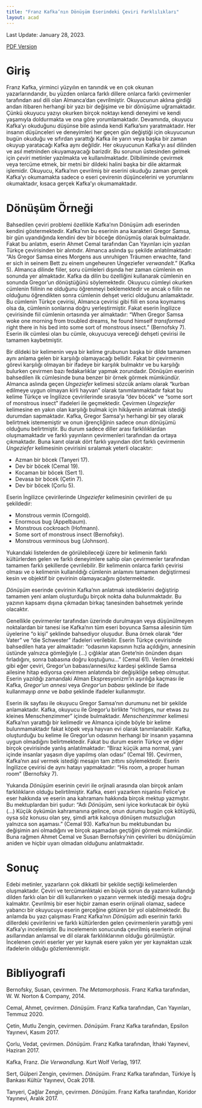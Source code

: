 ```yaml
---
title: "Franz Kafka’nın Dönüşüm Eserindeki Çeviri Farklılıkları"
layout: acad
---
```


Last Update: January 28, 2023.

[PDF Version](/assets/pdfs/donusum-ceviri.pdf)


# Giriş
Franz Kafka, yirminci yüzyılın en tanındık ve en çok okunan yazarlarındandır, bu yüzden onlarca farklı dillere onlarca farklı çevirmenler tarafından asıl dili olan Almanca’dan çevrilmiştir. Okuyucunun aklına girdiği andan itibaren herhangi bir yazı bir değişime ve bir dönüşüme uğramaktadır. Çünkü okuyucu yazıyı okurken birçok noktayı kendi deneyimi ve kendi yaşamıyla doldurmakta ve ona göre yorumlamaktadır. Devamında, okuyucu Kafka’yı okuduğunu düşünse bile aslında kendi Kafka’sını yaratmaktadır. Her insanın düşünceleri ve deneyimleri her geçen gün değiştiği için okuyucunun bugün okuduğu ve sıfırdan yarattığı Kafka ile yarın veya başka bir zaman okuyup yaratacağı Kafka aynı değildir. Her okuyucunun Kafka’yı asıl dilinden ve asıl metninden okuyamayacağı barizdir. Bu sorunun üstesinden gelmek için _çeviri_ metinler yazılmakta ve kullanılmaktadır. Dilbiliminde çevirmek veya tercüme etmek, bir metni bir dildeki halini başka bir dile aktarmak işlemidir. Okuyucu, Kafka’nın çevrilmiş bir eserini okuduğu zaman gerçek Kafka’yı okumamakta sadece o eseri çevirenin düşüncelerini ve yorumlarını okumaktadır, kısaca gerçek Kafka’yı okumamaktadır.

# Dönüşüm Örneği
Bahsedilen çeviri problemi özellikle Kafka’nın Dönüşüm adlı eserinden kendini göstermektedir. Kafka’nın bu eserinin ana karakteri Gregor Samsa, bir gün uyandığında kendini dev bir böceğe dönüşmüş olarak bulmaktadır. Fakat bu anlatım, eserin Ahmet Cemal tarafından Can Yayınları için yazılan Türkçe çevirisinden bir alıntıdır. Almanca aslında şu şekilde anlatılmaktadır: “Als Gregor Samsa eines Morgens aus unruhigen Träumen erwachte, fand er sich in seinem Bett zu einem ungeheuren Ungeziefer _verwandelt_.” (Kafka 5). Almanca dilinde fiiler, soru cümleleri dışında her zaman cümlenin en sonunda yer almaktadır. Kafka da dilin bu özelliğini kullanarak cümlenin en sonunda Gregor’un dönüştüğünü söylemektedir. Okuyucu cümleyi okurken cümlenin fiilinin ne olduğunu öğrenmeyi beklemektedir ve ancak o fiilin ne olduğunu öğrendikten sonra cümlenin dehşet verici olduğunu anlamaktadır. Bu cümlenin Türkçe çevirisi, Almanca çevirisi gibi fiili en sona koymamış olsa da, cümlenin sonlarına doğru yerleştirmiştir. Fakat eserin İngilizce çevirisinde fiil cümlenin ortasında yer almaktadır: “When Gregor Samsa woke one morning from troubled dreams, he found himself _transformed_ right there in his bed into some sort of monstrous insect.” (Bernofsky 7). Eserin ilk cümlesi olan bu cümle, okuyucuya vereceği dehşeti çevirisi ile tamamen kaybetmiştir. 

Bir dildeki bir kelimenin veya bir kelime grubunun başka bir dilde tamamen aynı anlama gelen bir karşılığı olamayacağı bellidir. Fakat bir çevirmenin görevi karşılığı olmayan bir ifadeye bir karşılık bulmaktır ve bu karşılığı bulurken çevirmen bazı fedakarlıklar yapmak zorundadır. Dönüşüm eserinin bahsedilen ilk cümlesinde buna benzer bir örnek görmek mümkündür. Almanca aslında geçen _Ungeziefer_ kelimesi sözcük anlamı olarak “kurban edilmeye uygun olmayan kirli hayvan” olarak tanımlanmaktadır fakat bu kelime Türkçe ve İngilizce çevirilerinde sırasıyla “dev böcek” ve “some sort of monstrous insect” ifadeleri ile geçmektedir. Çevirmen _Ungeziefer_ kelimesine en yakın olan karşılığı bulmak için hikâyenin anlatmak istediği durumdan sapmaktadır. Kafka, Gregor Samsa’yı herhangi bir şey olarak belirtmek istememiştir ve onun iğrençliğinin sadece onun dönüşümü olduğunu belirtmiştir. Bu durum sadece diller arası farklılıklardan oluşmamaktadır ve farklı yayınların çevirmenleri tarafından da ortaya çıkmaktadır. Buna kanıt olarak dört farklı yayından dört farklı çevirmenin _Ungeziefer_ kelimesinin çevirisini sıralamak yeterli olacaktır:

- Azman bir böcek (Tanyeri 17).
- Dev bir böcek (Cemal 19).
- Kocaman bir böcek (Sert 1).
- Devasa bir böcek (Çetin 7).
- Dev bir böcek (Çorlu 5).

Eserin İngilizce çevirilerinde _Ungeziefer_ kelimesinin çevirileri de şu şekildedir:

- Monstrous vermin (Corngold).
- Enormous bug (Appelbaum).
- Monstrous cockroach (Hofmann).
- Some sort of monstrous insect (Bernofsky).
- Monstrous verminous bug (Johnson).

Yukarıdaki listelerden de görülebileceği üzere bir kelimenin farklı kültürlerden gelen ve farklı deneyimlere sahip olan çevirmenler tarafından tamamen farklı şekillerde çevrilebilir. Bir kelimenin onlarca farklı çevirisi olması ve o kelimenin kullanıldığı cümlenin anlamını tamamen değiştirmesi kesin ve objektif bir çevirinin olamayacağını göstermektedir. 

_Dönüşüm_ eserinde çevirinin Kafka’nın anlatmak istediklerini değiştirip tamamen yeni anlam oluşturduğu birçok nokta daha bulunmaktadır. Bu yazının kapsamı dışına çıkmadan birkaç tanesinden bahsetmek yerinde olacaktır.

Genellikle çevirmenler tarafından üzerinde durulmayan veya düşünülmeyen noktalardan bir tanesi ise Kafka’nın tüm eseri boyunca Samsa ailesinin tüm üyelerine “o kişi” şeklinde bahsediyor oluşudur. Buna örnek olarak “der Vater” ve “die Schwester” ifadeleri verilebilir. Eserin Türkçe çevirisinde bahsedilen hata yer almaktadır: “odasının kapısının hızla açıldığını, annesinin üstünde yalnızca gömleğiyle (...) çığlıklar atan Grete’nin önünden dışarı fırladığını, sonra babasına doğru koştuğunu…” (Cemal 61). Verilen örnekteki gibi eğer çeviri, Gregor’un babası/annesi/kız kardeşi şeklinde Samsa ailesine hitap ediyorsa çevirmen anlatımda bir değişikliğe sebep olmuştur. Eserin yazıldığı zamandaki Alman Ekspresyonizm’in aşırılığa kaçması ile Kafka, _Gregor’un annesi_ veya _Gregor’un babası_ şeklinde bir ifade kullanmayıp _anne_ ve _baba_ şeklinde ifadeler kullanmıştır.

Eserin ilk sayfası ile okuyucu Gregor Samsa’nın durumunu net bir şekilde anlamaktadır. Kafka, okuyucu ile Gregor’u birlikte “richtiges, nur etwas zu kleines Menschenzimmer” içinde bulmaktadır. _Menschenzimmer_ kelimesi Kafka’nın yarattığı bir kelimedir ve Almanca içinde böyle bir kelime bulunmamaktadır fakat köpek veya hayvan evi olarak tanımlanabilir. Kafka, oluşturduğu bu kelime ile Gregor’un odasının herhangi bir insanın yaşamına uygun olmadığını belirtmektedir. Fakat bu durum eserin Türkçe ve diğer birçok çevirisinde yanlış anlatılmaktadır: “Biraz küçük ama normal, yani içinde insanlar yaşasın diye yapılmış olan odası” (Cemal 19). Çevirmen, Kafka’nın asıl vermek istediği mesajın tam zıttını söylemektedir. Eserin İngilizce çevirisi de aynı hatayı yapmaktadır: “His room, a proper human room” (Bernofsky 7). 

Yukarıda _Dönüşüm_ eserinin çeviri ile orjinali arasında olan birçok anlam farklılıkların olduğu belirtilmiştir. Kafka, eseri yazarken nişanlısı Felice'ye eser hakkında ve eserin ana kahramanı hakkında birçok mektup yazmıştır. Bu mektuplardan biri şudur: “Adı _Dönüşüm_, seni iyice korkutacak bir öykü (...) Küçük öykümün kahramanına gelince, onun durumu bugün çok kötüydü, oysa söz konusu olan şey, şimdi artık kalıcıya dönüşen mutsuzluğun yalnızca son aşaması.” (Cemal 93). Kafka’nun bu mektubundan bu değişimin ani olmadığını ve birçok aşamadan geçtiğini görmek mümkündür. Buna rağmen Ahmet Cemal ve Susan Bernofsky’nin çevirileri bu dönüşümün aniden ve hiçbir uyarı olmadan olduğunu anlatmaktadır. 

# Sonuç
Edebi metinler, yazarların çok dikkatli bir şekilde seçtiği kelimelerden oluşmaktadır. Çeviri ve tercümanlıktaki en büyük sorun da yazarın kullandığı dilden farklı olan bir dili kullanırken o yazarın vermek istediği mesaja doğru kalmaktır. Çevrilmiş bir eser hiçbir zaman eserin orijinali olamaz, sadece yabancı bir okuyucuyu eserin gerçeğine götüren bir yol olabilmektedir. Bu anlamda bu yazı çalışması Franz Kafka’nın _Dönüşüm_ adlı eserinin farklı dillerdeki çevirilerini ve farklı kültürlerden gelen çevirmenlerin yarattığı yeni Kafka’yı incelemiştir. Bu incelemenin sonucunda çevrilmiş eserlerin orijinal asıllarından anlamsal ve dil olarak farklılıklarının olduğu görülmüştür. İncelenen çeviri eserler yer yer kaynak esere yakın yer yer kaynaktan uzak ifadelerin olduğu gözlemlenmiştir.

# Bibliyografi
Bernofsky, Susan, çevirmen. _The Metamorphosis_. Franz Kafka tarafından, W. W. Norton & Company, 2014.

Cemal, Ahmet, çevirmen. _Dönüşüm_. Franz Kafka tarafından, Can Yayınları, Temmuz 2020.

Çetin, Mutlu Zengin, çevirmen. _Dönüşüm_. Franz Kafka tarafından, Epsilon Yayınevi, Kasım 2017.

Çorlu, Vedat, çevirmen. _Dönüşüm_. Franz Kafka tarafından, İthaki Yayınevi, Haziran 2017.

Kafka, Franz. _Die Verwandlung_. Kurt Wolf Verlag, 1917.

Sert, Gülperi Zengin, çevirmen. _Dönüşüm_. Franz Kafka tarafından, Türkiye İş Bankası Kültür Yayınevi, Ocak 2018.

Tanyeri, Çağlar Zengin, çevirmen. _Dönüşüm_. Franz Kafka tarafından, Koridor Yayınevi, Aralık 2017.
